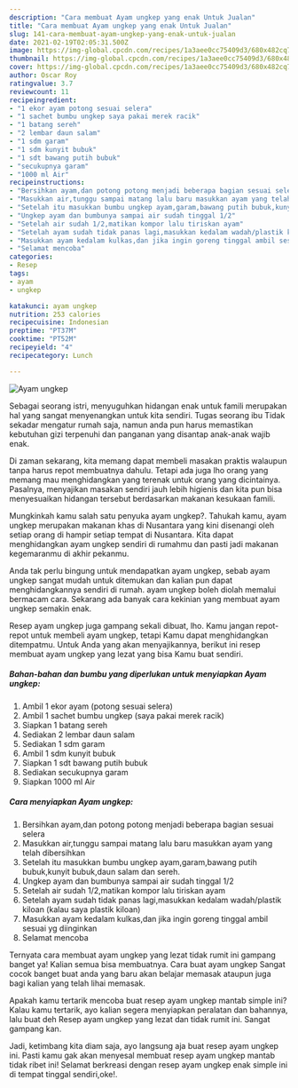 ```yaml
---
description: "Cara membuat Ayam ungkep yang enak Untuk Jualan"
title: "Cara membuat Ayam ungkep yang enak Untuk Jualan"
slug: 141-cara-membuat-ayam-ungkep-yang-enak-untuk-jualan
date: 2021-02-19T02:05:31.500Z
image: https://img-global.cpcdn.com/recipes/1a3aee0cc75409d3/680x482cq70/ayam-ungkep-foto-resep-utama.jpg
thumbnail: https://img-global.cpcdn.com/recipes/1a3aee0cc75409d3/680x482cq70/ayam-ungkep-foto-resep-utama.jpg
cover: https://img-global.cpcdn.com/recipes/1a3aee0cc75409d3/680x482cq70/ayam-ungkep-foto-resep-utama.jpg
author: Oscar Roy
ratingvalue: 3.7
reviewcount: 11
recipeingredient:
- "1 ekor ayam potong sesuai selera"
- "1 sachet bumbu ungkep saya pakai merek racik"
- "1 batang sereh"
- "2 lembar daun salam"
- "1 sdm garam"
- "1 sdm kunyit bubuk"
- "1 sdt bawang putih bubuk"
- "secukupnya garam"
- "1000 ml Air"
recipeinstructions:
- "Bersihkan ayam,dan potong potong menjadi beberapa bagian sesuai selera"
- "Masukkan air,tunggu sampai matang lalu baru masukkan ayam yang telah dibersihkan"
- "Setelah itu masukkan bumbu ungkep ayam,garam,bawang putih bubuk,kunyit bubuk,daun salam dan sereh."
- "Ungkep ayam dan bumbunya sampai air sudah tinggal 1/2"
- "Setelah air sudah 1/2,matikan kompor lalu tiriskan ayam"
- "Setelah ayam sudah tidak panas lagi,masukkan kedalam wadah/plastik kiloan (kalau saya plastik kiloan)"
- "Masukkan ayam kedalam kulkas,dan jika ingin goreng tinggal ambil sesuai yg diinginkan"
- "Selamat mencoba"
categories:
- Resep
tags:
- ayam
- ungkep

katakunci: ayam ungkep 
nutrition: 253 calories
recipecuisine: Indonesian
preptime: "PT37M"
cooktime: "PT52M"
recipeyield: "4"
recipecategory: Lunch

---
```



![Ayam ungkep](https://img-global.cpcdn.com/recipes/1a3aee0cc75409d3/680x482cq70/ayam-ungkep-foto-resep-utama.jpg)

Sebagai seorang istri, menyuguhkan hidangan enak untuk famili merupakan hal yang sangat menyenangkan untuk kita sendiri. Tugas seorang ibu Tidak sekadar mengatur rumah saja, namun anda pun harus memastikan kebutuhan gizi terpenuhi dan panganan yang disantap anak-anak wajib enak.

Di zaman  sekarang, kita memang dapat membeli masakan praktis walaupun tanpa harus repot membuatnya dahulu. Tetapi ada juga lho orang yang memang mau menghidangkan yang terenak untuk orang yang dicintainya. Pasalnya, menyajikan masakan sendiri jauh lebih higienis dan kita pun bisa menyesuaikan hidangan tersebut berdasarkan makanan kesukaan famili. 



Mungkinkah kamu salah satu penyuka ayam ungkep?. Tahukah kamu, ayam ungkep merupakan makanan khas di Nusantara yang kini disenangi oleh setiap orang di hampir setiap tempat di Nusantara. Kita dapat menghidangkan ayam ungkep sendiri di rumahmu dan pasti jadi makanan kegemaranmu di akhir pekanmu.

Anda tak perlu bingung untuk mendapatkan ayam ungkep, sebab ayam ungkep sangat mudah untuk ditemukan dan kalian pun dapat menghidangkannya sendiri di rumah. ayam ungkep boleh diolah memalui bermacam cara. Sekarang ada banyak cara kekinian yang membuat ayam ungkep semakin enak.

Resep ayam ungkep juga gampang sekali dibuat, lho. Kamu jangan repot-repot untuk membeli ayam ungkep, tetapi Kamu dapat menghidangkan ditempatmu. Untuk Anda yang akan menyajikannya, berikut ini resep membuat ayam ungkep yang lezat yang bisa Kamu buat sendiri.

<!--inarticleads1-->

##### Bahan-bahan dan bumbu yang diperlukan untuk menyiapkan Ayam ungkep:

1. Ambil 1 ekor ayam (potong sesuai selera)
1. Ambil 1 sachet bumbu ungkep (saya pakai merek racik)
1. Siapkan 1 batang sereh
1. Sediakan 2 lembar daun salam
1. Sediakan 1 sdm garam
1. Ambil 1 sdm kunyit bubuk
1. Siapkan 1 sdt bawang putih bubuk
1. Sediakan secukupnya garam
1. Siapkan 1000 ml Air




<!--inarticleads2-->

##### Cara menyiapkan Ayam ungkep:

1. Bersihkan ayam,dan potong potong menjadi beberapa bagian sesuai selera
1. Masukkan air,tunggu sampai matang lalu baru masukkan ayam yang telah dibersihkan
1. Setelah itu masukkan bumbu ungkep ayam,garam,bawang putih bubuk,kunyit bubuk,daun salam dan sereh.
1. Ungkep ayam dan bumbunya sampai air sudah tinggal 1/2
1. Setelah air sudah 1/2,matikan kompor lalu tiriskan ayam
1. Setelah ayam sudah tidak panas lagi,masukkan kedalam wadah/plastik kiloan (kalau saya plastik kiloan)
1. Masukkan ayam kedalam kulkas,dan jika ingin goreng tinggal ambil sesuai yg diinginkan
1. Selamat mencoba




Ternyata cara membuat ayam ungkep yang lezat tidak rumit ini gampang banget ya! Kalian semua bisa membuatnya. Cara buat ayam ungkep Sangat cocok banget buat anda yang baru akan belajar memasak ataupun juga bagi kalian yang telah lihai memasak.

Apakah kamu tertarik mencoba buat resep ayam ungkep mantab simple ini? Kalau kamu tertarik, ayo kalian segera menyiapkan peralatan dan bahannya, lalu buat deh Resep ayam ungkep yang lezat dan tidak rumit ini. Sangat gampang kan. 

Jadi, ketimbang kita diam saja, ayo langsung aja buat resep ayam ungkep ini. Pasti kamu gak akan menyesal membuat resep ayam ungkep mantab tidak ribet ini! Selamat berkreasi dengan resep ayam ungkep enak simple ini di tempat tinggal sendiri,oke!.

